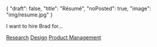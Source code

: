 {
  "draft": false,
  "title": "Résumé",
  "noPosted": true,
  "image": "img/resume.jpg"
}

I want to hire Brad for...

<a class="btn btn-block btn-dark" href="/OregoResearchResume.pdf">Research</a>
<a class="btn btn-block btn-dark" href="/OregoDesignResume.pdf">Design</a>
<a class="btn btn-block btn-dark" href="/OregoPMResume.pdf">Product Management</a>
